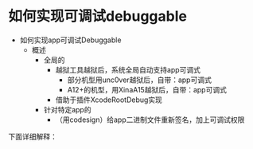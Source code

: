 # 如何实现可调试debuggable

* 如何实现app可调试Debuggable
  * 概述
    * 全局的
      * 越狱工具越狱后，系统全局自动支持app可调式
        * 部分机型用unc0ver越狱后，自带：app可调式
        * A12+的机型，用XinaA15越狱后，自带：app可调式
      * 借助于插件XcodeRootDebug实现
    * 针对特定app的
      * （用codesign）给app二进制文件重新签名，加上可调试权限

下面详细解释：
